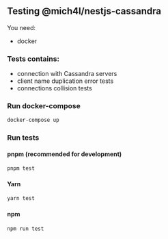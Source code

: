 ## Testing @mich4l/nestjs-cassandra
You need:
- docker

### Tests contains:
- connection with Cassandra servers
- client name duplication error tests
- connections collision tests

### Run docker-compose
```bash
docker-compose up
```

### Run tests
#### pnpm (recommended for development)
```bash
pnpm test
```

#### Yarn
```bash
yarn test
```

#### npm
```bash
npm run test
```

